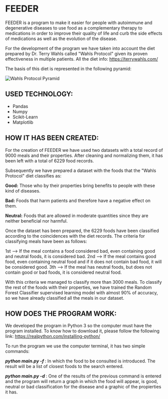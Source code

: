 # FEEDER

FEEDER is a program to make it easier for people with autoimmune and degenerative diseases to use food as a complementary therapy to medications in order to improve their quality of life and curb the side effects of medications as well as the evolution of the disease.

For the development of the program we have taken into account the diet prepared by Dr. Terry Wahls called "Wahls Protocol" given its proven effectiveness in multiple patients. All the diet info: https://terrywahls.com/

The basis of this diet is represented in the following pyramid:

![Wahls Protocol Pyramid](../Wahls%20Pyramid.png)



## USED TECHNOLOGY:

- Pandas
- Numpy
- Scikit-Learn
- Matplotlib


## HOW IT HAS BEEN CREATED:

For the creation of FEEDER we have used two datasets with a total record of 9000 meals and their properties. After cleaning and normalizing them, it has been left with a total of 6229 food records.

Subsequently we have prepared a dataset with the foods that the "Wahls Protocol" diet classifies as:

**Good:** Those who by their properties bring benefits to people with these kind of diseases.

**Bad:** Foods that harm patients and therefore have a negative effect on them.

**Neutral:** Foods that are allowed in moderate quantities since they are neither beneficial nor harmful.

Once the dataset has been prepared, the 6229 foods have been classified according to the coincidences with the diet records. The criteria for classifying meals have been as follows:

1st --> If the meal contains a food considered bad, even containing good and neutral foods, it is considered bad.
2nd --> If the meal contains good food, even containing neutral food and if it does not contain bad food, it will be considered good.
3th --> If the meal has neutral foods, but does not contain good or bad foods, it is considered neutral food.

With this criteria we managed to classify more than 3000 meals. To classify the rest of the foods with their properties, we have trained the Random Forest Classifier supervised learning model with almost 90% of accuracy, so we have already classified all the meals in our dataset.


## HOW DOES THE PROGRAM WORK:

We developed the program in Python 3 so the computer must have the program installed. To know how to download it, please follow the following link: https://realpython.com/installing-python/ 

To run the program we use the computer terminal, it has two simple commands:

***python main.py -f <food>***: In which the food to be consulted is introduced. The result will be a list of closest foods to the search entered.
    
***python main.py -d <dish>***: One of the results of the previous command is entered and the program will return a graph in which the food will appear, is good, neutral or bad classification for the disease and a graphic of the propierties it has.
